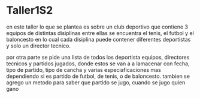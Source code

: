 # Taller1S2
en este taller lo que se plantea es sobre un club deportivo que contiene 3 equipos de distintas disiplinas entre ellas se encuentra el tenis, el futbol y el baloncesto en lo cual cada disiplina puede contener diferentes deportistas y solo un director tecnico.

por otra parte se pide una lista de todos los deportista equipos, directores tecnicos y partidos jugados, donde estos se van a a lamacenar con fecha, tipo de partido, tipo de cancha y varias especiaficaciones mas dependiendo si es partido de futbol, de tenis, o de baloncesto.
tambien se agrego un metodo para saber que partido se jugo, cuando se jugo quien gano 
